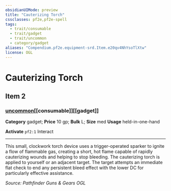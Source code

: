 ```yaml
---
obsidianUIMode: preview
title: "Cauterizing Torch"
cssclasses: pf2e,pf2e-spell
tags:
  - trait/consumable
  - trait/gadget
  - trait/uncommon
  - category/gadget
aliases: "Compendium.pf2e.equipment-srd.Item.e20qv4NhYsoTlXtw"
license: OGL
---
```

# Cauterizing Torch
## Item 2
### [uncommon](uncommon "Uncommon Rarity Trait")[[consumable]][[gadget]]

**Category** gadget; 
**Price** 10 gp; 
**Bulk** L; **Size** med
**Usage** held-in-one-hand

**Activate** `pf2:1` Interact

* * *

This small, clockwork torch device uses a trigger-operated sparker to ignite a flow of flammable gas, creating a short, hot flame capable of rapidly cauterizing wounds and helping to stop bleeding. The cauterizing torch is applied to yourself or an adjacent target. The target attempts an immediate flat check to end any persistent bleed effect with the lower DC for particularly effective assistance.

*Source: Pathfinder Guns & Gears*
*OGL*